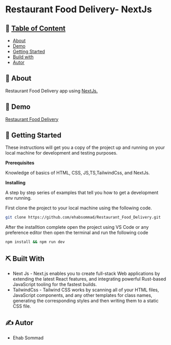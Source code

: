 # Restaurant Food Delivery- NextJs

## 📝 [Table of Content](#about)

- [About](#about)
- [Demo](#demo)
- [Getting Started](#getting_started)
- [Build with](#built_with)
- [Autor](#autor)

## 🧐 About <a name = "about"></a>

Restaurant Food Delivery app using [NextJs.](https://nextjs.org/)

## 🎥 Demo <a name = "demo"></a>

[Restaurant Food Delivery ](https://restaurant-food-delivery-rho.vercel.app/)

## 🏁 Getting Started

These instructions will get you a copy of the project up and running on your local machine for development and testing purposes.

**Prerequisites**

Knowledge of basics of HTML, CSS, JS,TS,TailwindCss, and NextJs.

**Installing**

A step by step series of examples that tell you how to get a development env running.

First clone the project to your local machine using the following code.

```bash
git clone https://github.com/ehabsommad/Restaurant_Food_Delivery.git
```

After the installtion complete open the project using VS Code or any preference editor then open the terminal and run the following code

```bash
npm install && npm run dev
```

## ⛏️ Built With

- Next Js - Next.js enables you to create full-stack Web applications by extending the latest React features, and integrating powerful Rust-based JavaScript tooling for the fastest builds.
- TailwindCss - Tailwind CSS works by scanning all of your HTML files, JavaScript components, and any other templates for class names, generating the corresponding styles and then writing them to a static CSS file.

## ✍️ Autor

- Ehab Sommad
